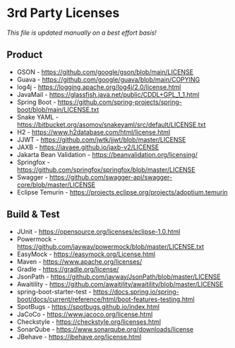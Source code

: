 # 3rd Party Licenses

*This file is updated manually on a best effort basis!*

## Product

* GSON                     - https://github.com/google/gson/blob/main/LICENSE
* Guava                    - https://github.com/google/guava/blob/main/COPYING
* log4j                    - https://logging.apache.org/log4j/2.0/license.html
* JavaMail                 - https://glassfish.java.net/public/CDDL+GPL_1_1.html
* Spring Boot              - https://github.com/spring-projects/spring-boot/blob/main/LICENSE.txt
* Snake YAML               - https://bitbucket.org/asomov/snakeyaml/src/default/LICENSE.txt
* H2                       - https://www.h2database.com/html/license.html
* JJWT                     - https://github.com/jwtk/jjwt/blob/master/LICENSE
* JAXB                     - https://javaee.github.io/jaxb-v2/LICENSE
* Jakarta Bean Validation  - https://beanvalidation.org/licensing/
* Springfox                - https://github.com/springfox/springfox/blob/master/LICENSE
* Swagger                  - https://github.com/swagger-api/swagger-core/blob/master/LICENSE
* Eclipse Temurin          - https://projects.eclipse.org/projects/adoptium.temurin

## Build & Test

* JUnit                     - https://opensource.org/licenses/eclipse-1.0.html
* Powermock                 - https://github.com/jayway/powermock/blob/master/LICENSE.txt
* EasyMock                  - https://easymock.org/License.html
* Maven                     - https://www.apache.org/licenses/
* Gradle                    - https://gradle.org/license/
* JsonPath                  - https://github.com/jayway/JsonPath/blob/master/LICENSE
* Awaitility                - https://github.com/awaitility/awaitility/blob/master/LICENSE
* spring-boot-starter-test  - https://docs.spring.io/spring-boot/docs/current/reference/html/boot-features-testing.html
* SpotBugs                  - https://spotbugs.github.io/index.html
* JaCoCo                    - https://www.jacoco.org/license.html
* Checkstyle                - https://checkstyle.org/licenses.html
* SonarQube                 - https://www.sonarqube.org/downloads/license
* JBehave                   - https://jbehave.org/license.html



